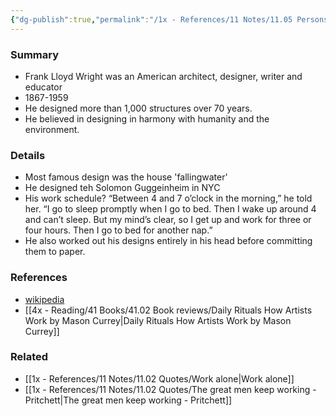 ```yaml
---
{"dg-publish":true,"permalink":"/1x - References/11 Notes/11.05 Persons/Frank Lloyd Wright/","noteIcon":""}
---
```



### Summary
- Frank Lloyd Wright was an American architect, designer, writer and educator
- 1867-1959
- He designed more than 1,000 structures over 70 years.
- He believed in designing in harmony with humanity and the environment.

### Details
- Most famous design was the house 'fallingwater'
- He designed teh Solomon Guggeinheim in NYC
- His work schedule? “Between 4 and 7 o’clock in the morning,” he told her. “I go to sleep promptly when I go to bed. Then I wake up around 4 and can’t sleep. But my mind’s clear, so I get up and work for three or four hours. Then I go to bed for another nap.”
- He also worked out his designs entirely in his head before committing them to paper.

### References
- [wikipedia](https://en.wikipedia.org/wiki/Frank_Lloyd_Wright)
- [[4x - Reading/41 Books/41.02 Book reviews/Daily Rituals How Artists Work by Mason Currey\|Daily Rituals How Artists Work by Mason Currey]]

### Related
- [[1x - References/11 Notes/11.02 Quotes/Work alone\|Work alone]]
- [[1x - References/11 Notes/11.02 Quotes/The great men keep working - Pritchett\|The great men keep working - Pritchett]]